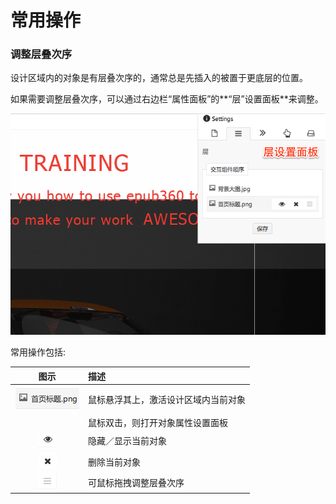 # 常用操作

### 调整层叠次序

设计区域内的对象是有层叠次序的，通常总是先插入的被置于更底层的位置。

如果需要调整层叠次序，可以通过右边栏“属性面板”的**“层”设置面板**来调整。

![](../images/lesson-1/z-index/main.png)

常用操作包括:


| 图示       | 描述 |
| :--------:  | :--------|
| ![](../images/lesson-1/z-index/item.png)| 鼠标悬浮其上，激活设计区域内当前对象 |
| | 鼠标双击，则打开对象属性设置面板 |
| ![](../images/lesson-1/z-index/show-hide.png)| 隐藏／显示当前对象 |
| ![](../images/lesson-1/z-index/delete.png)| 删除当前对象 |
| ![](../images/lesson-1/z-index/drag-anchor.png)| 可鼠标拖拽调整层叠次序 |

